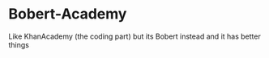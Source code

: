 # Bobert-Academy
Like KhanAcademy (the coding part) but its Bobert instead and it has better things
